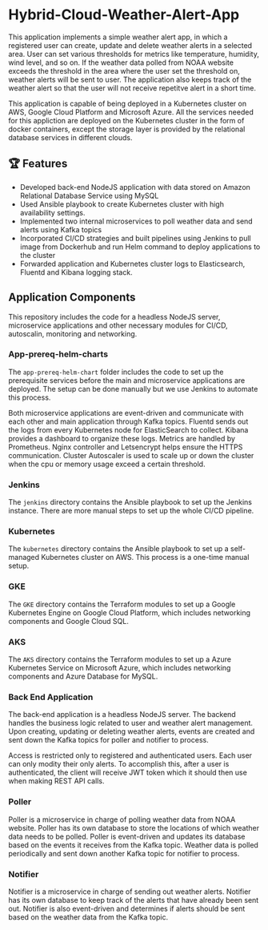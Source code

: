 # Hybrid-Cloud-Weather-Alert-App

This application implements a simple weather alert app, in which a registered user can create, update and delete weather alerts in a selected area. User can set various thresholds for metrics like temperature, humidity, wind level, and so on. If the weather data polled from NOAA website exceeds the threshold in the area where the user set the threshold on, weather alerts will be sent to user. The application also keeps track of the weather alert so that the user will not receive repetitve alert in a short time. <br/>

This application is capable of being deployed in a Kubernetes cluster on AWS, Google Cloud Platform and Microsoft Azure. All the services needed for this appliction are deployed on the Kubernetes cluster in the form of docker containers, except the storage layer is provided by the relational database services in different clouds.

## :trophy: Features

- Developed back-end NodeJS application with data stored on Amazon Relational Database Service using MySQL
- Used Ansible playbook to create Kubernetes cluster with high availability settings.  
- Implemented two internal microservices to poll weather data and send alerts using Kafka topics  
- Incorporated CI/CD strategies and built pipelines using Jenkins to pull image from Dockerhub and run Helm command to deploy applications to the cluster
- Forwarded application and Kubernetes cluster logs to Elasticsearch, Fluentd and Kibana logging stack. 

## Application Components

This repository includes the code for a headless NodeJS server, microservice applications and other necessary modules for CI/CD, autoscalin, monitoring and networking. 

### App-prereq-helm-charts

The `app-prereq-helm-chart` folder includes the code to set up the prerequisite services before the main and microservice applications are deployed. The setup can be done manually but we use Jenkins to automate this process. <br />

Both microservice applications are event-driven and communicate with each other and main application through Kafka topics. Fluentd sends out the logs from every Kubernetes node for ElasticSearch to collect. Kibana provides a dashboard to organize these logs. Metrics are handled by Prometheus. Nginx controller and Letsencrypt helps ensure the HTTPS communication. Cluster Autoscaler is used to scale up or down the cluster when the cpu or memory usage exceed a certain threshold.

### Jenkins

The `jenkins` directory contains the Ansible playbook to set up the Jenkins instance. There are more manual steps to set up the whole CI/CD pipeline.

### Kubernetes

The `kubernetes` directory contains the Ansible playbook to set up a self-managed Kubernetes cluster on AWS. This process is a one-time manual setup.

### GKE

The `GKE` directory contains the Terraform modules to set up a Google Kubernetes Engine on Google Cloud Platform, which includes networking components and Google Cloud SQL.

### AKS

The `AKS` directory contains the Terraform modules to set up a Azure Kubernetes Service on Microsoft Azure, which includes networking components and Azure Database for MySQL.

### Back End Application

The back-end application is a headless NodeJS server. The backend handles the business logic related to user and weather alert management. Upon creating, updating or deleting weather alerts, events are created and sent down the Kafka topics for poller and notifier to process. 

Access is restricted only to registered and authenticated users. Each user can only modity their only alerts. To accomplish this, after a user is authenticated, the client will receive JWT token which it should then use when making REST API calls. 

### Poller

Poller is a microservice in charge of polling weather data from NOAA website. Poller has its own database to store the locations of which weather data needs to be polled. Poller is event-driven and updates its database based on the events it receives from the Kafka topic. Weather data is polled periodically and sent down another Kafka topic for notifier to process.

### Notifier

Notifier is a microservice in charge of sending out weather alerts. Notifier has its own database to keep track of the alerts that have already been sent out. Notifier is also event-driven and determines if alerts should be sent based on the weather data from the Kafka topic.